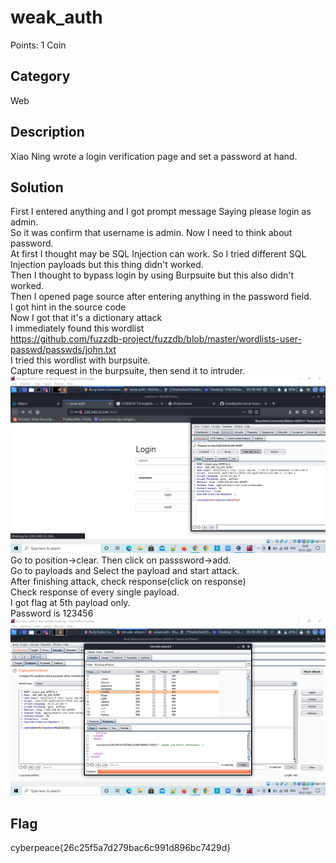 # weak_auth
Points: 1 Coin

## Category
Web

## Description
Xiao Ning wrote a login verification page and set a password at hand.

## Solution
First I entered anything and I got prompt message Saying please login as admin.  
So it was confirm that username is admin. Now I need to think about password.   
At first I thought may be SQL Injection can work. So I tried different SQL Injection payloads but this thing didn't worked.  
Then I thought to bypass login by using Burpsuite but this also didn't worked.  
Then I opened page source after entering anything in the password field.  
I got hint in the source code <!--maybe you need a dictionary-->  
Now I got that it's a dictionary attack  
I immediately found this wordlist  
https://github.com/fuzzdb-project/fuzzdb/blob/master/wordlists-user-passwd/passwds/john.txt   
I tried this wordlist with burpsuite.  
Capture request in the burpsuite, then send it to intruder.    
![capture request in burpsuite](https://github.com/janki2709/xctf.org.cn/blob/master/Exercise/Web/weak_auth/weak_auth.png)  
Go to position->clear. Then click on passsword->add.     
Go to payloads and Select the payload and start attack.  
After finishing attack, check response(click on response)  
Check response of every single payload.  
I got flag at 5th payload only.   
Password is 123456    
![check response](https://github.com/janki2709/xctf.org.cn/blob/master/Exercise/Web/weak_auth/weak_auth1.png)

## Flag
cyberpeace{26c25f5a7d279bac6c991d896bc7429d}
